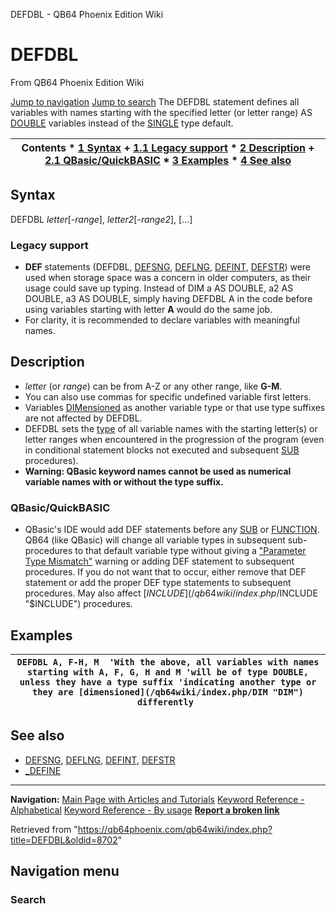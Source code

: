


DEFDBL - QB64 Phoenix Edition Wiki








# DEFDBL



From QB64 Phoenix Edition Wiki



[Jump to navigation](#mw-head)
[Jump to search](#searchInput)
The DEFDBL statement defines all variables with names starting with the specified letter (or letter range) AS [DOUBLE](/qb64wiki/index.php/DOUBLE "DOUBLE") variables instead of the [SINGLE](/qb64wiki/index.php/SINGLE "SINGLE") type default.


  






| Contents * [1 Syntax](#Syntax) 	+ [1.1 Legacy support](#Legacy_support) * [2 Description](#Description) 	+ [2.1 QBasic/QuickBASIC](#QBasic/QuickBASIC) * [3 Examples](#Examples) * [4 See also](#See_also) |
| --- |


## Syntax


DEFDBL *letter*[-*range*], *letter2*[-*range2*], [...]
### Legacy support


* **DEF** statements (DEFDBL, [DEFSNG](/qb64wiki/index.php/DEFSNG "DEFSNG"), [DEFLNG](/qb64wiki/index.php/DEFLNG "DEFLNG"), [DEFINT](/qb64wiki/index.php/DEFINT "DEFINT"), [DEFSTR](/qb64wiki/index.php/DEFSTR "DEFSTR")) were used when storage space was a concern in older computers, as their usage could save up typing. Instead of DIM a AS DOUBLE, a2 AS DOUBLE, a3 AS DOUBLE, simply having DEFDBL A in the code before using variables starting with letter **A** would do the same job.
* For clarity, it is recommended to declare variables with meaningful names.


  




## Description


* *letter* (or *range*) can be from A-Z or any other range, like **G-M**.
* You can also use commas for specific undefined variable first letters.
* Variables [DIMensioned](/qb64wiki/index.php/DIM "DIM") as another variable type or that use type suffixes are not affected by DEFDBL.
* DEFDBL sets the [type](/qb64wiki/index.php/Variable_Types "Variable Types") of all variable names with the starting letter(s) or letter ranges when encountered in the progression of the program (even in conditional statement blocks not executed and subsequent [SUB](/qb64wiki/index.php/SUB "SUB") procedures).
* **Warning: QBasic keyword names cannot be used as numerical variable names with or without the type suffix.**


### QBasic/QuickBASIC


* QBasic's IDE would add DEF statements before any [SUB](/qb64wiki/index.php/SUB "SUB") or [FUNCTION](/qb64wiki/index.php/FUNCTION "FUNCTION"). QB64 (like QBasic) will change all variable types in subsequent sub-procedures to that default variable type without giving a ["Parameter Type Mismatch"](/qb64wiki/index.php/ERROR_Codes "ERROR Codes") warning or adding DEF statement to subsequent procedures. If you do not want that to occur, either remove that DEF statement or add the proper DEF type statements to subsequent procedures. May also affect [$INCLUDE](/qb64wiki/index.php/$INCLUDE "$INCLUDE") procedures.


  




## Examples




| ``` DEFDBL A, F-H, M  'With the above, all variables with names starting with A, F, G, H and M 'will be of type DOUBLE, unless they have a type suffix 'indicating another type or they are [dimensioned](/qb64wiki/index.php/DIM "DIM") differently  ``` |
| --- |


  




## See also


* [DEFSNG](/qb64wiki/index.php/DEFSNG "DEFSNG"), [DEFLNG](/qb64wiki/index.php/DEFLNG "DEFLNG"), [DEFINT](/qb64wiki/index.php/DEFINT "DEFINT"), [DEFSTR](/qb64wiki/index.php/DEFSTR "DEFSTR")
* [\_DEFINE](/qb64wiki/index.php/DEFINE "DEFINE")


  






---


**Navigation:**
[Main Page with Articles and Tutorials](/qb64wiki/index.php/Main_Page "Main Page")
[Keyword Reference - Alphabetical](/qb64wiki/index.php/Keyword_Reference_-_Alphabetical "Keyword Reference - Alphabetical")
[Keyword Reference - By usage](/qb64wiki/index.php/Keyword_Reference_-_By_usage "Keyword Reference - By usage")
**[Report a broken link](https://qb64phoenix.com/forum/showthread.php?tid=2800)**  





Retrieved from "<https://qb64phoenix.com/qb64wiki/index.php?title=DEFDBL&oldid=8702>"




## Navigation menu








### Search





















